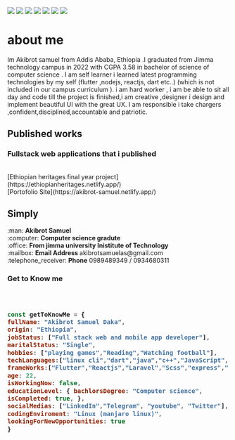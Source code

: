 ![](https://media.geeksforgeeks.org/wp-content/uploads/20210210123840/20210210123720.gif)
![](https://img.shields.io/github/stars/pandao/editor.md.svg) ![](https://img.shields.io/github/forks/pandao/editor.md.svg) ![](https://img.shields.io/github/tag/pandao/editor.md.svg) ![](https://img.shields.io/github/release/pandao/editor.md.svg) ![](https://img.shields.io/github/issues/pandao/editor.md.svg) ![](https://img.shields.io/bower/v/editor.md.svg)

<h1>about me</h1>
<p>


Im Akibrot samuel from Addis Ababa, Ethiopia .I graduated from Jimma technology campus in 2022 with CGPA 3.58 in bachelor of science of computer science . I am self learner i learned latest programming technologies by my self (flutter ,nodejs, reactjs, dart etc..) (which is not included in our campus curriculum ). i am hard worker , i am be able to sit all day and code till the project is finished,i am creative ,designer i design and implement beautiful UI with the great UX. I am responsible i take chargers ,confident,disciplined,accountable and patriotic.

</p>

<h2>Published works</h2>

<h3>Fullstack web applications that i published</h3> <br>
[Ethiopian heritages final year project](https://ethiopianheritages.netlify.app/) <br>
[Portofolio Site](https://akibrot-samuel.netlify.app/)



<h2>Simply</h2> 
:man: <b>Akibrot Samuel </b><br>
:computer: <b>Computer science gradute </b><br>
:office: <b>From jimma university Inistitute of Technology</b><br>
:mailbox: <b>Email Address </b> akibrotsamuelas@gmail.com<br>
:telephone_receiver: <b>Phone</b> 0989489349 / 0934680311



<h3>Get to Know me<h3>　

```javascript
const getToKnowMe = { 
fullName: "Akibrot Samuel Daka",
origin: "Ethiopia", 
jobStatus: ["Full stack web and mobile app developer"], 
maritalStatus: "Single", 
hobbies: ["playing games","Reading","Watching football"], 
techLanguages:["linux cli","dart","java","c++","JavaScript","HTML","php","nodejs","css"],
frameWorks:["Flutter","Reactjs","Laravel","Scss","express",""], 
age: 22, 
isWorkingNow: false, 
educationLevel: { bachlorsDegree: "Computer science",
isCompleted: true, }, 
socialMedias: ["LinkedIn","Telegram", "youtube", "Twitter"], 
codingEnviroment: "Linux (manjaro linux)",
lookingForNewOpportunities: true
}
 


```


